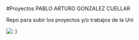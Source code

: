 #Proyectos
PABLO ARTURO GONZALEZ CUELLAR<br />

Repo para subir los proyectos y/o trabajos de la Uni<br />

![: ) ](https://softwarewebsas.com/public/images/blog/dev.jpg)

